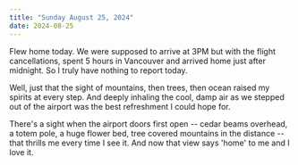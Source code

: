 ```yaml
---
title: "Sunday August 25, 2024"
date: 2024-08-25
---
```


Flew home today.  We were supposed to arrive at 3PM but with the flight cancellations, spent 5 hours in Vancouver and arrived home just after midnight.  So I truly have nothing to report today.

Well, just that the sight of mountains, then trees, then ocean raised my spirits at every step.  And deeply inhaling the cool, damp air as we stepped out of the airport was the best refreshment I could hope for.

There's a sight when the airport doors first open -- cedar beams overhead, a totem pole, a huge flower bed, tree covered mountains in the distance -- that thrills me every time I see it.  And now that view says 'home' to me and I love it.
